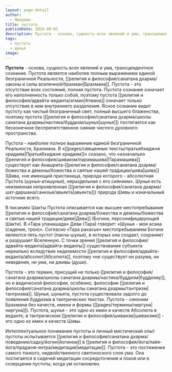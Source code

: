 ```yaml
---
layout: page-detail
author:
  - Яшодеви
title: пустота
publishDate: 2024-09-01
description: Пустота - основа, сущность всех явлений и ума, трансцендентное Сознание. Пустота является наиболее полным выражением единой безграничной Реальности, Брахмана. Пустота - это отсутствие всех состояний, полная пустота.
tags:
  - пустота
  - шунья
image:
---
```

**Пустота** - основа, сущность всех явлений и ума, трансцендентное сознание. Пустота является наиболее полным выражением единой безграничной Реальности, [[религия и философия/санатана дхарма/законы и силы вселенной/брахман|Брахмана]]. Пустота - это отсутствие всех состояний, полная пустота. Пустота сознания означает его наполненность только собой, поэтому пустота [[религия и философия/адвайта-веданта/атман|Атмана]] означает только отсутствие в нем внутреннего разделения. Ясное сознание видит пустоту как чистый безграничный свет, полный высшего блаженства, поэтому пустота ([[религия и философия/санатана дхарма/школы санатана дхармы/настика/буддизм/шунья|шунья]]) постигается как бесконечное беспрепятственное сияние чистого духовного пространства.

Пустота - наиболее полное выражение единой безграничной Реальности, Брахмана. В «[[pages/священные тексты/пратьябхиджня хридаям|Пратьябхиджня хридаям]]» сказано, что «изначально [[религия и философия/шиваизм/парамашива|Парамашива]] существует как Анашрита-[[религия и философия/санатана дхарма/божества и демоны/божества и святые нашей традиции/шива|шива]] (Шива, «не имеющий пристанища, природа которого - абсолютная Пустота (шунья-атишунья), нераздельная с его сиянием». Шунья есть неизменная непроявленная ([[религия и философия/санатана дхарма/шат-даршана/санкхья/авьякта|авьякта]]) природа Шивы и изначальный источник всего. 

В писаниях Шакты Пустота описывается как высшее местопребывание [[религия и философия/санатана дхарма/божества и демоны/божества и святые нашей традиции/деви|Деви]] (Богини, персонифицирующей Шакти). В «Тара упанишада» Деви (Тара) говорит: «Шунья - моя асана (сидение, трон)». Согласно «Тара рахасье» местопребыванием Богини являются пять пустот (панча-шунья), в которых она создает, сохраняет и разрушает Вселенную. С точки зрения [[религия и философия/адвайта-веданта|адвайта-веданты]] существование субъекта нереально вследствие неделимости [[религия и философия/адвайта-веданта/абсолют|Абсолюта]], поэтому «не существует ни разума, ни неведения, ни ума, ни дживы (души).

Пустота - это термин, присущий не только [[религия и философия/санатана дхарма/школы санатана дхармы/настика/буддизм|буддизму]], но и ведической философии, особенно, философии [[религия и философия/санатана дхарма/школы санатана дхармы/тантризм|тантризма]]. Шунья, шуньята, пустота существовала задолго до появления буддизма в тантрических текстах. Пустота - синоним Брахмана без качеств, имени и формы ([[pages/термины/ниргуна|ниргуна]]). Пустота, шунья - это одно из имен и качеств Абсолюта в веданте, в тантрическом [[религия и философия/шиваизм|шиваизме]] - это одно из имен и качеств Шивы. 

Интеллектуальное понимание пустоты и личный мистический опыт пустоты испытывается [[религия и философия/санатана дхарма/поведение/садху/йогин|йогином]] в [[религия и философия/йога/лайя-йога/праджня-янтра/медитация|медитации]]. Пустота - это постижение самого тонкого, недвойственного светоносного слоя ума. Она постигается в сидячей медитации сосредоточения и покоя или в созерцании пустоты, когда ум остановлен.

